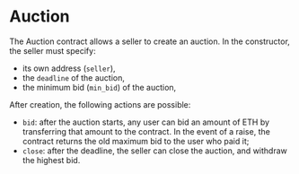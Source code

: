 # Auction

The Auction contract allows a seller to create an auction. In the constructor, the seller must specify:
- its own address (`seller`),
- the `deadline` of the auction,
- the minimum bid (`min_bid`) of the auction,

After creation, the following actions are possible:
- `bid`: after the auction starts, any user can bid an amount of ETH by transferring that amount to the contract. In the event of a raise, the contract returns the old maximum bid to the user who paid it;
- `close`: after the deadline, the seller can close the auction, and withdraw the highest bid. 
